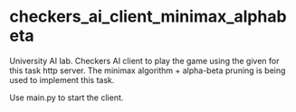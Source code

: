 # checkers_ai_client_minimax_alphabeta

University AI lab.
Checkers AI client to play the game using the given for this task http server.
The minimax algorithm + alpha-beta pruning is being used to implement this task.

Use main.py to start the client.
